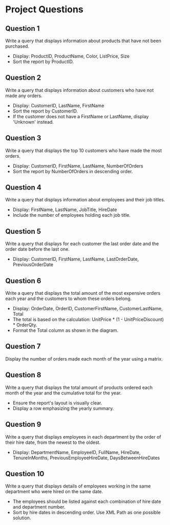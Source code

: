 # Project Questions

## Question 1
Write a query that displays information about products that have not been purchased.
- Display: ProductID, ProductName, Color, ListPrice, Size
- Sort the report by ProductID.

## Question 2
Write a query that displays information about customers who have not made any orders.
- Display: CustomerID, LastName, FirstName
- Sort the report by CustomerID.
- If the customer does not have a FirstName or LastName, display 'Unknown' instead.

## Question 3
Write a query that displays the top 10 customers who have made the most orders.
- Display: CustomerID, FirstName, LastName, NumberOfOrders
- Sort the report by NumberOfOrders in descending order.

## Question 4
Write a query that displays information about employees and their job titles.
- Display: FirstName, LastName, JobTitle, HireDate
- Include the number of employees holding each job title.

## Question 5
Write a query that displays for each customer the last order date and the order date before the last one.
- Display: CustomerID, FirstName, LastName, LastOrderDate, PreviousOrderDate

## Question 6
Write a query that displays the total amount of the most expensive orders each year and the customers to whom these orders belong.
- Display: OrderDate, OrderID, CustomerFirstName, CustomerLastName, Total
- The total is based on the calculation: UnitPrice * (1 - UnitPriceDiscount) * OrderQty.
- Format the Total column as shown in the diagram.

## Question 7
Display the number of orders made each month of the year using a matrix.

## Question 8
Write a query that displays the total amount of products ordered each month of the year and the cumulative total for the year.
- Ensure the report's layout is visually clear.
- Display a row emphasizing the yearly summary.

## Question 9
Write a query that displays employees in each department by the order of their hire date, from the newest to the oldest.
- Display: DepartmentName, EmployeeID, FullName, HireDate, TenureInMonths, PreviousEmployeeHireDate, DaysBetweenHireDates

## Question 10
Write a query that displays details of employees working in the same department who were hired on the same date.
- The employees should be listed against each combination of hire date and department number.
- Sort by hire dates in descending order. Use XML Path as one possible solution.
